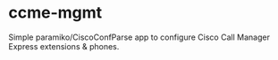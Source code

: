 # ccme-mgmt
Simple paramiko/CiscoConfParse app to configure Cisco Call Manager Express extensions &amp; phones.



